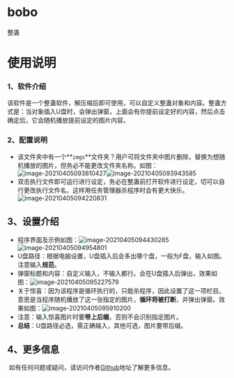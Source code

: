 # bobo
整蛊
# 使用说明

### 1、软件介绍

​    该软件是一个整蛊软件，解压缩后即可使用，可以自定义整蛊对象和内容。整蛊方式是：当对象插入U盘时，会弹出弹窗，上面会有你提前设定好的内容，然后点击确定后，它会随机播放提前设定的图片内容。

### 2、配置说明

- 该文件夹中有一个**`imgs`**文件夹？用户可将文件夹中图片删除，替换为想随机播放的图片，但务必不能更改文件夹名称。如图：<img src="https://z3.ax1x.com/2021/04/05/cMNMtJ.md.png" alt="image-20210405093810427"  /><img src="https://z3.ax1x.com/2021/04/05/cMNKk4.md.png" alt="image-20210405093943585" />
- 双击执行文件即可运行进行设定，务必在整蛊前打开软件进行设定，切可以自行更改执行文件名，这样用任务管理器杀程序时会有更大快乐。<img src="https://z3.ax1x.com/2021/04/05/cMNQh9.md.png" alt="image-20210405094220831"  />

## 3、设置介绍

- 程序界面及示例如图：<img src="https://z3.ax1x.com/2021/04/05/cMN1pR.png" alt="image-20210405094430285" />![image-20210405094954801](https://z3.ax1x.com/2021/04/05/cMN311.png)
- U盘路径：根据电脑设置，U盘插入后会多出哪个盘，一般为F盘，输入如图。注意输入**规范**。
- 弹窗标题和内容：自定义输入，不输入都行。会在U盘插入后弹出，效果如图：![image-20210405095227579](https://z3.ax1x.com/2021/04/05/cMatFe.png)
- 关于惊喜：因为该程序是循环执行的，只能杀程序，因此设置了这一项栏目。意思是当程序随机播放了这一张指定的图片，**循环将被打断**，并弹出弹窗。效果如图：<img src="https://z3.ax1x.com/2021/04/05/cMawQI.md.png" alt="image-20210405095910200"  />
- 注意：输入惊喜图片时要**带上后缀**，否则不会识别指定图片。
- **总结**：U盘路径必选，需正确输入，其他可选，图片要带后缀。



## 4、更多信息

​    如有任何问题或疑问，请访问作者[Github](https://github.com/TMFfa/bobo/)地址了解更多信息。

